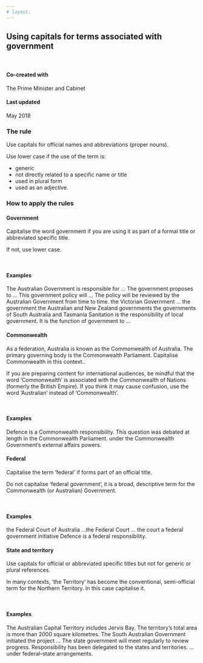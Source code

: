 ```yaml
---
# layout: 
---
```


## Using capitals for terms associated with government

<br>
<article class="sm-basic-breakoutbox --attribution">
    <div class="col-md-12">
        <h4>Co-created with</h4>
        <p>The Prime Minister and Cabinet</p>
        <h4>Last updated</h4>
        <p>May 2018</p>
    </div>
</article>

### The rule

Use capitals for official names and abbreviations (proper nouns).

Use lower case if the use of the term is:
- generic  
- not directly related to a specific name or title
- used in plural form 
- used as an adjective.


### How to apply the rules

#### Government 

Capitalise the word government if you are using it as part of a formal title or abbreviated specific title.  

If not, use lower case.

<br>
<article class="sm-basic-example">
<h4>Examples</h4>
The Australian Government is responsible for … The government proposes to … This government policy will … The policy will be reviewed by the Australian Government from time to time.  
the Victorian Government … the government  
the Australian and New Zealand governments  
the governments of South Australia and Tasmania  
Sanitation is the responsibility of local government.  
It is the function of government to …  
</article>


#### Commonwealth

As a federation, Australia is known as the Commonwealth of Australia. The primary governing body is the Commonwealth Parliament. Capitalise Commonwealth in this context.. 

If you are preparing content for  international audiences, be mindful that the word ‘Commonwealth’ is associated with the Commonwealth of Nations (formerly the British Empire). If you think it may cause confusion, use the word ‘Australian’ instead of ‘Commonwealth’.

<br>
<article class="sm-basic-example">
<h4>Examples</h4>
Defence is a Commonwealth responsibility.  
This question was debated at length in the Commonwealth Parliament.  
under the Commonwealth Government’s external affairs powers.   
</article>

#### Federal

Capitalise the term ‘federal’ if forms part of an official title.

Do not capitalise ‘federal government’, it is a broad, descriptive term for the Commonwealth (or Australian) Government.

<br>
<article class="sm-basic-example">
<h4>Examples</h4>
the Federal Court of Australia …the Federal Court … the court  
a federal government initiative  
Defence is a federal responsibility.  
</article>

#### State and territory

Use capitals for official or abbreviated specific titles but not for generic or plural references. 

In many contexts, ‘the Territory’ has become the conventional, semi-official term for the Northern Territory. In this case capitalise it.

<br>
<article class="sm-basic-example">
<h4>Examples</h4>
The Australian Capital Territory includes Jervis Bay. The territory’s total area is more than 2000 square kilometres.  
The South Australian Government initiated the project … The state government will meet regularly to review progress.  
Responsibility has been delegated to the states and territories.  
… under federal–state arrangements.  
</article>
